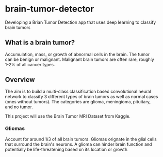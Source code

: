 # brain-tumor-detector
Developing a Brian Tumor Detection app that uses deep learning to classify brain tumors


## What is a brain tumor?
Accumulation, mass, or growth of abnormal cells in the brain. The tumor can be benign or malignant. Malignant brain tumors are often rare, roughly 1-2% of all cancer types. 

## Overview 
The aim is to build a multi-class classification based convolutional neural network to classify 3 different types of brain tumors as well as normal cases (ones without tumors).
The categories are glioma, meningioma, pituitary, and no tumor. 

This project will use the Brain Tumor MRI Dataset from Kaggle.

### Gliomas
Account for around 1/3 of all brain tumors. Gliomas orignate in the glial cells that surround the brain's neurons. A glioma can hinder brain function and potentially be life-threatening based on its location or growth. 
